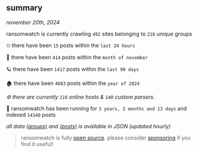 
## summary
_november 20th, 2024_

ransomwatch is currently crawling `492` sites belonging to `216` unique groups

⏲ there have been `15` posts within the `last 24 hours`

🦈 there have been `414` posts within the `month of november`

🪐 there have been `1417` posts within the `last 90 days`

🏚 there have been `4683` posts within the `year of 2024`

_⚙️ there are currently `116` online hosts & `140` custom parsers._

🦕 ransomwatch has been running for `3 years, 2 months and 13 days` and indexed `14140` posts

_all data  [(groups)](http://ransomwhat.telemetry.ltd/groups) and [(posts)](http://ransomwhat.telemetry.ltd/posts) is available in JSON (updated hourly)_

> ransomwatch is fully [open source](https://github.com/joshhighet/ransomwatch#ransomwatch--). please consider [sponsoring](https://github.com/sponsors/joshhighet) if you find it useful!
